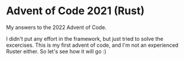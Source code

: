 # Advent of Code 2021 (Rust)
My answers to the 2022 Advent of Code.

I didn't put any effort in the framework, but just tried to solve the excercises. This is my first advent of code, and I'm not an experienced Ruster either. So let's see how it will go :)